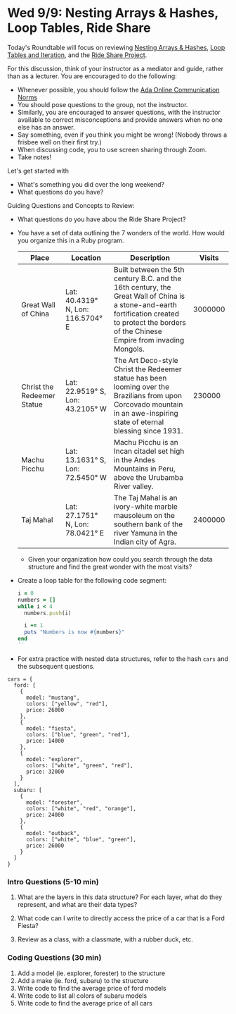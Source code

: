 # Wed 9/9: Nesting Arrays & Hashes, Loop Tables, Ride Share 

Today's Roundtable will focus on reviewing [Nesting Arrays & Hashes](https://learn-2.galvanize.com/cohorts/2036/blocks/875/content_files/00-variables-data-types/05-wk02-nested-arrays-hashes.md), [Loop Tables and Iteration](https://learn-2.galvanize.com/cohorts/2036/blocks/875/content_files/01-control-structures/05-wk02-loop-tables-worksheet.md), and the [Ride Share Project](XXX).

For this discussion, think of your instructor as a mediator and guide, rather than as a lecturer. You are encouraged to do the following:

* Whenever possible, you should follow the [Ada Online Communication Norms](https://learn-2.galvanize.com/cohorts/2036/blocks/882/content_files/00-welcome-to-ada/02-wk01-online-communication-norms.md)
* You should pose questions to the group, not the instructor.
* Similarly, you are encouraged to answer questions, with the instructor available to correct misconceptions and provide answers when no one else has an answer.
* Say something, even if you think you might be wrong! (Nobody throws a frisbee well on their first try.)
* When discussing code, you to use screen sharing through Zoom.
* Take notes!

Let's get started with
* What's something you did over the long weekend?
* What questions do you have?

Guiding Questions and Concepts to Review:
* What questions do you have abou the Ride Share Project?
* You have a set of data outlining the 7 wonders of the world.  How would you organize this in a Ruby program.
  
  | Place                      | Location                           | Description                                                                                                                                                                                     | Visits  |
  | -------------------------- | ---------------------------------- | ----------------------------------------------------------------------------------------------------------------------------------------------------------------------------------------------- | ------- |
  | Great Wall of China        | Lat:  40.4319° N, Lon: 116.5704° E | Built between the 5th century B.C. and the 16th century, the Great Wall of China is a stone-and-earth fortification created to protect the borders of the Chinese Empire from invading Mongols. | 3000000 |
  | Christ the Redeemer Statue | Lat:  22.9519° S, Lon: 43.2105° W  | The Art Deco-style Christ the Redeemer statue has been looming over the Brazilians from upon Corcovado mountain in an awe-inspiring state of eternal blessing since 1931.                       | 230000  |
  | Machu Picchu               | Lat:  13.1631° S, Lon: 72.5450° W  | Machu Picchu is an Incan citadel set high in the Andes Mountains in Peru, above the Urubamba River valley.                                                                                      |
  | Taj Mahal                  | Lat:  27.1751° N, Lon: 78.0421° E  | The Taj Mahal is an ivory-white marble mausoleum on the southern bank of the river Yamuna in the Indian city of Agra.                                                                           | 2400000 |
  
  * Given your organization how could you search through the data structure and find the great wonder with the most visits?
  
 * Create a loop table for the following code segment:
     ```ruby
     i = 0
     numbers = []
     while i < 4
       numbers.push(i)
 
       i += 1
       puts "Numbers is now #{numbers}"
     end
     ``
* For extra practice with nested data structures, refer to the hash `cars` and the subsequent questions.

```
cars = {
  ford: [
    {
      model: "mustang",
      colors: ["yellow", "red"],
      price: 26000
    },
    {
      model: "fiesta",
      colors: ["blue", "green", "red"],
      price: 14000
    },
    {
      model: "explorer",
      colors: ["white", "green", "red"],
      price: 32000
    }
  ],
  subaru: [
    {
      model: "forester",
      colors: ["white", "red", "orange"],
      price: 24000
    },
    {
      model: "outback",
      colors: ["white", "blue", "green"],
      price: 26000
    }
  ]
}
```

### Intro Questions (5-10 min)
1. What are the layers in this data structure? For each layer, what do they represent, and what are their data types?
1. What code can I write to directly access the price of a car that is a Ford Fiesta?

1. Review as a class, with a classmate, with a rubber duck, etc.

### Coding Questions (30 min)
1. Add a model (ie. explorer, forester) to the structure
1. Add a make (ie. ford, subaru) to the structure
1. Write code to find the average price of ford models
1. Write code to list all colors of subaru models
1. Write code to find the average price of all cars
